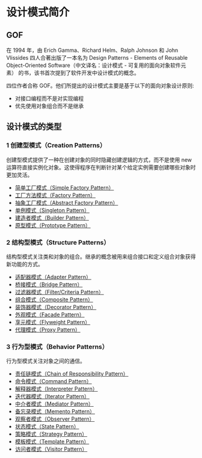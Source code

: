 # 设计模式简介

## GOF

在 1994 年，由 Erich Gamma、Richard Helm、Ralph Johnson 和 John Vlissides 四人合著出版了一本名为 Design Patterns - Elements of Reusable Object-Oriented Software（中文译名：设计模式 - 可复用的面向对象软件元素） 的书，该书首次提到了软件开发中设计模式的概念。

四位作者合称 GOF。他们所提出的设计模式主要是基于以下的面向对象设计原则:

- 对接口编程而不是对实现编程
- 优先使用对象组合而不是继承

## 设计模式的类型

### 1 创建型模式（Creation Patterns）

创建型模式提供了一种在创建对象的同时隐藏创建逻辑的方式，而不是使用 new 运算符直接实例化对象。这使得程序在判断针对某个给定实例需要创建哪些对象时更加灵活。

- [简单工厂模式（Simple Factory Pattern）](./spring-cloud-design-pattern/creation-simple-factory-pattern '简单工厂模式（Simple Factory Pattern）')
- [工厂方法模式（Factory Pattern）](./spring-cloud-design-pattern/creation-factory-method-pattern '工厂方法模式（Factory Pattern）')
- [抽象工厂模式（Abstract Factory Pattern）](./spring-cloud-design-pattern/creation-abstract-factory-pattern '抽象工厂模式（Abstract Factory Pattern）')
- [单例模式（Singleton Pattern）](./spring-cloud-design-pattern/creation-singleton-pattern '单例模式（Singleton Pattern）')
- [建造者模式（Builder Pattern）](./spring-cloud-design-pattern/creation-builder-pattern '建造者模式（Builder Pattern）')
- [原型模式（Prototype Pattern）](./spring-cloud-design-pattern/creation-prototype-pattern '原型模式（Prototype Pattern）')

### 2 结构型模式（Structure Patterns）

结构型模式关注类和对象的组合。继承的概念被用来组合接口和定义组合对象获得新功能的方式。

- [适配器模式（Adapter Pattern）](./spring-cloud-design-pattern/structure-adapter-pattern '适配器模式（Adapter Pattern）')
- [桥接模式（Bridge Pattern）](./spring-cloud-design-pattern/structure-bridge-pattern '桥接模式（Bridge Pattern）')
- [过滤器模式（Filter/Criteria Pattern）](./spring-cloud-design-pattern/structure-filter-pattern '过滤器模式（Filter/Criteria Pattern）')
- [组合模式（Composite Pattern）](./spring-cloud-design-pattern/structure-composite-pattern '组合模式（Composite Pattern）')
- [装饰器模式（Decorator Pattern）](./spring-cloud-design-pattern/structure-decorator-pattern '装饰器模式（Decorator Pattern）')
- [外观模式（Facade Pattern）](./spring-cloud-design-pattern/structure-facade-pattern '外观模式（Facade Pattern）')
- [享元模式（Flyweight Pattern）](./spring-cloud-design-pattern/structure-flyweight-pattern '享元模式（Flyweight Pattern）')
- [代理模式（Proxy Pattern）](./spring-cloud-design-pattern/structure-proxy-pattern '代理模式（Proxy Pattern）')

### 3 行为型模式（Behavior Patterns）

行为型模式关注对象之间的通信。

- [责任链模式（Chain of Responsibility Pattern）](./spring-cloud-design-pattern/behavior-responsibility-pattern '责任链模式（Chain of Responsibility Pattern）')
- [命令模式（Command Pattern）](./spring-cloud-design-pattern/behavior-command-pattern '命令模式（Command Pattern）')
- [解释器模式（Interpreter Pattern）](./spring-cloud-design-pattern/behavior-interpreter-pattern '解释器模式（Interpreter Pattern）')
- [迭代器模式（Iterator Pattern）](./spring-cloud-design-pattern/behavior-iterator-pattern '迭代器模式（Iterator Pattern）')
- [中介者模式（Mediator Pattern）](./spring-cloud-design-pattern/behavior-mediator-pattern '中介者模式（Mediator Pattern）')
- [备忘录模式（Memento Pattern）](./spring-cloud-design-pattern/behavior-memento-pattern '备忘录模式（Memento Pattern）')
- [观察者模式（Observer Pattern）](./spring-cloud-design-pattern/behavior-observer-pattern '观察者模式（Observer Pattern）')
- [状态模式（State Pattern）](./spring-cloud-design-pattern/behavior-state-pattern '状态模式（State Pattern）')
- [策略模式（Strategy Pattern）](./spring-cloud-design-pattern/ '策略模式（Strategy Pattern）')
- [模板模式（Template Pattern）](./spring-cloud-design-pattern/ '模板模式（Template Pattern）')
- [访问者模式（Visitor Pattern）](./spring-cloud-design-pattern/ '访问者模式（Visitor Pattern）')
